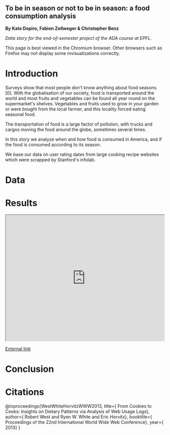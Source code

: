 ## To be in season or not to be in season: a food consumption analysis

<p>
  <strong>By Kate Dopiro, Fabien Zellweger & Christopher Benz</strong>
</p>

<p>
  <em>Data story for the end-of-semester project of the ADA course at EPFL.</em>
</p>

<p>
  This page is best viewed in the Chromium browser. Other browsers such as Firefox may not display some mvisualizations correctly.
</p>


<h1>Introduction</h1>

Surveys show that most people don't know anything about food seasons [0]. With the globalisation of our society, food is transported around the world and most fruits and vegetables can be found all year round on the supermarket's shelves. Vegetables and fruits used to grow in your garden or were bought from the local farmer, and this locality forced eating seasonal food.

The transportation of food is a large factor of pollution, with trucks and cargos moving the food around the globe, sometimes several times.

In this story we analyze when and how food is consumed in America, and if the food is consumed according to its season.

We base our data on user rating dates from large cooking recipe websites which were scrapped by Stanford's infolab.
<h1>Data</h1>


<h1>Results</h1>

<!--<link rel="import" href="us_map.html">-->
<!--<iframe src="us_map.html" width="100%" height="400">hmm kay</iframe>-->

<iframe src="https://46.101.113.201:8000/dash-fig1" width="100%" height="400">hmm kay</iframe>

<p>
  <a href="https://46.101.113.201:8000/dash-fig1">External link</a>
</p>




<h1>Conclusion</h1>

<h1>Citations</h1>

@inproceedings{WestWhiteHorvitzWWW2013,
  title={		From Cookies to Cooks: Insights on Dietary Patterns via Analysis of Web Usage Logs},
  author={		Robert West and Ryen W. White and Eric Horvitz},
  booktitle={	Proceedings of the 22nd International World Wide Web Conference},
  year={		2013}
}



